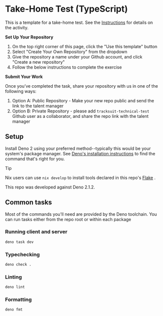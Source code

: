 # Take-Home Test (TypeScript)

This is a template for a take-home test. See the [Instructions][Instructions]
for details on the activity.

**Set Up Your Repository**

1. On the top right corner of this page, click the "Use this template" button
2. Select "Create Your Own Repository" from the dropdown
3. Give the repository a name under your Github account, and click "Create a new
   repository"
4. Follow the below instructions to complete the exercise

**Submit Your Work**

Once you’ve completed the task, share your repository with us in one of the
following ways:

1. Option A: Public Repository - Make your new repo public and send the link to
   the talent manager
2. Option B: Private Repository - please add `tracksuit-technical-test` Github
   user as a collaborator, and share the repo link with the talent manager

<!-- Link definitions -->

[DenoInstall]: https://docs.deno.com/runtime/getting_started/installation/
[Flake]: ./flake.nix
[Instructions]: ./Instructions.md

## Setup

Install Deno 2 using your preferred method--typically this would be your
system's package manager. See [Deno's installation instructions][DenoInstall] to
find the command that's right for you.

<!-- deno-fmt-ignore-start -->

> [!Tip]
> Nix users can use `nix develop` to install tools declared in this repo's
> [Flake][] .

<!-- deno-fmt-ignore-end -->

This repo was developed against Deno 2.1.2.

## Common tasks

Most of the commands you'll need are provided by the Deno toolchain. You can run
tasks either from the repo root or within each package

### Running client and server

```sh
deno task dev
```

### Typechecking

```sh
deno check .
```

### Linting

```sh
deno lint
```

### Formatting

```
deno fmt
```

